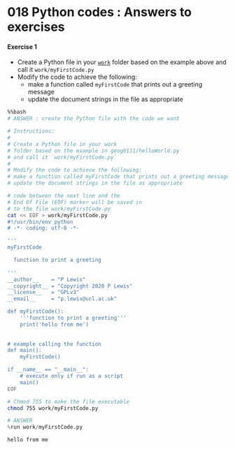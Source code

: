 # 018 Python codes : Answers to exercises

#### Exercise 1

* Create a Python file in your [`work`](work) folder based on the example above and call it `work/myFirstCode.py`
* Modify the code to achieve the following:
    - make a function called `myFirstCode` that prints out a greeting message
    - update the document strings in the file as appropriate


```bash
%%bash
# ANSWER : create the Python file with the code we want

# Instructions:
#
# Create a Python file in your work
# folder based on the example in geog0111/helloWorld.py
# and call it `work/myFirstCode.py`
#
# Modify the code to achieve the following:
# make a function called myFirstCode that prints out a greeting message
# update the document strings in the file as appropriate

# code between the next line and the 
# End Of File (EOF) marker will be saved in 
# to the file work/myFirstCode.py
cat << EOF > work/myFirstCode.py
#!/usr/bin/env python
# -*- coding: utf-8 -*- 

'''
myFirstCode

  function to print a greeting
  
'''
__author__    = "P Lewis"
__copyright__ = "Copyright 2020 P Lewis"
__license__   = "GPLv3"
__email__     = "p.lewis@ucl.ac.uk"

def myFirstCode():
    '''function to print a greeting'''
    print('hello from me')
    
    
# example calling the function    
def main():
    myFirstCode()

if __name__ == "__main__":
    # execute only if run as a script
    main()
EOF

# Chmod 755 to make the file executable
chmod 755 work/myFirstCode.py
```


```python
# ANSWER
%run work/myFirstCode.py
```

    hello from me

